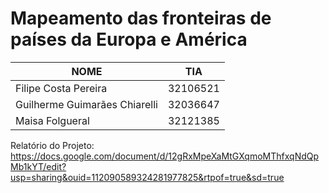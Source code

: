 # Mapeamento das fronteiras de países da Europa e América

|NOME                           |TIA                 |
|-------------------------------|--------------------|
|Filipe Costa Pereira           |32106521            |
|Guilherme Guimarães Chiarelli  |32036647            |
|Maisa Folgueral                |32121385            |

Relatório do Projeto: https://docs.google.com/document/d/12gRxMpeXaMtGXqmoMThfxqNdQpMb1kYT/edit?usp=sharing&ouid=112090589324281977825&rtpof=true&sd=true
